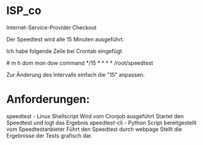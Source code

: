 # ISP_co

Internet-Service-Provider Checkout

Der Speedtest wird alle 15 Minuten ausgeführt.

Ich habe folgende Zeile bei Crontab eingefügt

\# m h  dom mon dow   command
*/15 * * * *  /root/speedtest

Zur Änderung des Intervalls einfach die "15" anpassen.

# Anforderungen:
speedtest - Linux Shellscript
    Wird vom Cronjob ausgeführt
    Startet den Speedtest und logt das Ergebnis
speedtest-cli - Python Script bereitgestellt vom Speedtestanbieter
    Führt den Speedtest durch
webpage
    Stellt die Ergebnisse der Tests grafisch dar.

